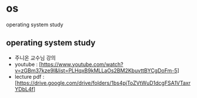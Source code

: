 # os
operating system study

## operating system study
- 주니온 교수님 강의 
- youtube : [https://www.youtube.com/watch?v=zGBm37kze9I&list=PLHqxB9kMLLaOs2BM2KbuvttBYCgDoFm-5]
- lecture pdf : [https://drive.google.com/drive/folders/1bs4pjToZVtWuD1dcgFSA1VTaxrYDbL4f]

